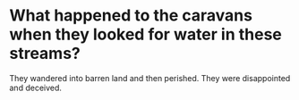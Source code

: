 # What happened to the caravans when they looked for water in these streams?

They wandered into barren land and then perished. They were disappointed and deceived.
